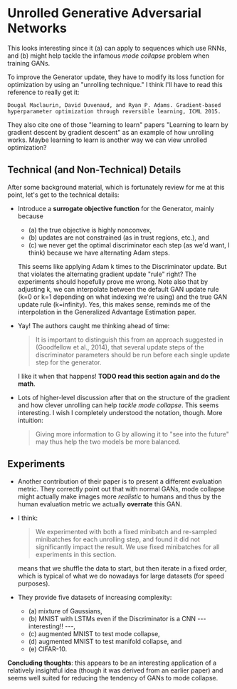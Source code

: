 # Unrolled Generative Adversarial Networks

This looks interesting since it (a) can apply to sequences which use RNNs, and
(b) might help tackle the infamous *mode collapse* problem when training GANs.

To improve the Generator update, they have to modify its loss function for
optimization  by using an "unrolling technique." I think I'll have to read this
reference to really get it:

```
Dougal Maclaurin, David Duvenaud, and Ryan P. Adams. Gradient-based
hyperparameter optimization through reversible learning, ICML 2015.
```

They also cite one of those "learning to learn" papers "Learning to learn by
gradient descent by gradient descent" as an example of how unrolling works.
Maybe learning to learn is another way we can view unrolled optimization?

## Technical (and Non-Technical) Details

After some background material, which is fortunately review for me at this
point, let's get to the technical details:

- Introduce a **surrogate objective function** for the Generator, mainly because

    - (a) the true objective is highly nonconvex, 
    - (b) updates are not constrained (as in trust regions, etc.), and 
    - (c) we never get the optimal discriminator each step (as we'd want, I
      think) because we have alternating Adam steps. 
    
    This seems like applying Adam k times to the Discriminator update. But that
    violates the alternating gradient update "rule" right? The experiments
    should hopefully prove me wrong. Note also that by adjusting k, we can
    interpolate between the default GAN update rule (k=0 or k=1 depending on
    what indexing we're using) and the true GAN update rule (k=infinity). Yes,
    this makes sense, reminds me of the interpolation in the Generalized
    Advantage Estimation paper.

- Yay! The authors caught me thinking ahead of time:

  > It is important to distinguish this from an approach suggested in
  > (Goodfellow et al., 2014), that several update steps of the discriminator
  > parameters should be run before each single update step for the generator.
  
  I like it when that happens! **TODO read this section again and do the math**.

- Lots of higher-level discussion after that on the structure of the gradient
  and how clever unrolling can help *tackle mode collapse*. This seems
  interesting. I wish I completely understood the notation, though. More
  intuition:

  > Giving more information to G by allowing it to "see into the future" may
  > thus help the two models be more balanced.

## Experiments

- Another contribution of their paper is to present a different evaluation
  metric. They correctly point out that with normal GANs, mode collapse might
  actually make images more *realistic* to humans and thus by the human
  evaluation metric we actually **overrate** this GAN. 

- I think:

  > We experimented with both a fixed minibatch and re-sampled minibatches for
  > each unrolling step, and found it did not significantly impact the result.
  > We use fixed minibatches for all experiments in this section.

  means that we shuffle the data to start, but then iterate in a fixed order,
  which is typical of what we do nowadays for large datasets (for speed
  purposes).

- They provide five datasets of increasing complexity: 

    - (a) mixture of Gaussians,
    - (b) MNIST with LSTMs even if the Discriminator is a CNN --- interesting!! ---,
    - (c) augmented MNIST to test mode collapse, 
    - (d) augmented MNIST to test manifold collapse, and
    - (e) CIFAR-10.

**Concluding thoughts**: this appears to be an interesting application of a
relatively insightful idea (though it was derived from an earlier paper) and
seems well suited for reducing the tendency of GANs to mode collapse.
